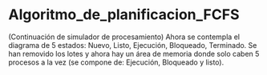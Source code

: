 # Algoritmo_de_planificacion_FCFS
 (Continuación de simulador de procesamiento) Ahora se contempla el diagrama de 5 estados: Nuevo, Listo, Ejecución, Bloqueado, Terminado. Se han removido los lotes y ahora hay un área de memoria donde solo caben 5 procesos a la vez (se compone de: Ejecución, Bloqueado y listo).
